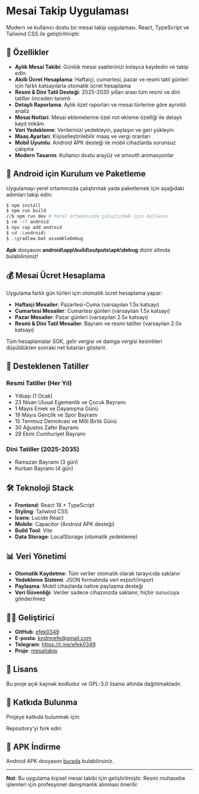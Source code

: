 # Mesai Takip Uygulaması

Modern ve kullanıcı dostu bir mesai takip uygulaması. React, TypeScript ve Tailwind CSS ile geliştirilmiştir.

## 📱 Özellikler

- **Aylık Mesai Takibi**: Günlük mesai saatlerinizi kolayca kaydedin ve takip edin
- **Akıllı Ücret Hesaplama**: Haftaiçi, cumartesi, pazar ve resmi tatil günleri için farklı katsayılarla otomatik ücret hesaplama
- **Resmi & Dini Tatil Desteği**: 2025-2035 yılları arası tüm resmi ve dini tatiller önceden tanımlı
- **Detaylı Raporlama**: Aylık özet raporları ve mesai türlerine göre ayrıntılı analiz
- **Mesai Notlari**: Mesai eklemelerine özel not ekleme özelliği ile detaylı kayıt imkânı
- **Veri Yedekleme**: Verilerinizi yedekleyin, paylaşın ve geri yükleyin
- **Maaş Ayarları**: Kişiselleştirilebilir maaş ve vergi oranları
- **Mobil Uyumlu**: Android APK desteği ile mobil cihazlarda sorunsuz çalışma
- **Modern Tasarım**: Kullanıcı dostu arayüz ve smooth animasyonlar

## 🚀 Android için Kurulum ve Paketleme

Uygulamayı yerel ortamınızda çalıştırmak yada paketlemek için aşağıdaki adımları takip edin:

```bash
$ npm install
$ npm run build
//$ npm run dev # Yerel ortaminizda çalıştırmak için kullanın
$ rm -rf android
$ npx cap add android
$ cd .\android\
$ .\gradlew.bat assembleDebug
```
**Apk** dosyasını **android\app\build\outputs\apk\debug** dizini altında bulabilirsiniz!

## 💰 Mesai Ücret Hesaplama

Uygulama farklı gün türleri için otomatik ücret hesaplama yapar:

- **Haftaiçi Mesailer**: Pazartesi-Cuma (varsayılan 1.5x katsayı)
- **Cumartesi Mesailer**: Cumartesi günleri (varsayılan 1.5x katsayı)  
- **Pazar Mesailer**: Pazar günleri (varsayılan 2.5x katsayı)
- **Resmi & Dini Tatil Mesailer**: Bayram ve resmi tatiller (varsayılan 2.0x katsayı)

Tüm hesaplamalar SGK, gelir vergisi ve damga vergisi kesintileri düşüldükten sonraki net tutarları gösterir.

## 📅 Desteklenen Tatiller

### Resmi Tatiller (Her Yıl)
- Yılbaşı (1 Ocak)
- 23 Nisan Ulusal Egemenlik ve Çocuk Bayramı
- 1 Mayıs Emek ve Dayanışma Günü
- 19 Mayıs Gençlik ve Spor Bayramı
- 15 Temmuz Demokrasi ve Milli Birlik Günü
- 30 Ağustos Zafer Bayramı
- 29 Ekim Cumhuriyet Bayramı

### Dini Tatiller (2025-2035)
- Ramazan Bayramı (3 gün)
- Kurban Bayramı (4 gün)

## 🛠️ Teknoloji Stack

- **Frontend**: React 18 + TypeScript
- **Styling**: Tailwind CSS
- **Icons**: Lucide React
- **Mobile**: Capacitor (Android APK desteği)
- **Build Tool**: Vite
- **Data Storage**: LocalStorage (otomatik yedekleme)

## 📊 Veri Yönetimi

- **Otomatik Kaydetme**: Tüm veriler otomatik olarak tarayıcıda saklanır
- **Yedekleme Sistemi**: JSON formatında veri export/import
- **Paylaşma**: Mobil cihazlarda native paylaşma desteği
- **Veri Güvenliği**: Veriler sadece cihazınızda saklanır, hiçbir sunucuya gönderilmez

## 👨‍💻 Geliştirici

- **GitHub**: [efek0349](https://github.com/efek0349)
- **E-posta**: kndmrefe@gmail.com
- **Telegram**: https://t.me/efek0349
- **Proje**: [mesaitakip](https://github.com/efek0349/mesaitakip)

## 📄 Lisans

Bu proje açık kaynak kodludur ve GPL-3.0 lisansı altında dağıtılmaktadır.

## 🤝 Katkıda Bulunma

Projeye katkıda bulunmak için:

Repository'yi fork edin

## 📱 APK İndirme

Android APK dosyasını  [burada](https://github.com/efek0349/mesaitakip/releases) bulabilirsiniz.

---

**Not**: Bu uygulama kişisel mesai takibi için geliştirilmiştir. Resmi muhasebe işlemleri için profesyonel danışmanlık alınması önerilir.
